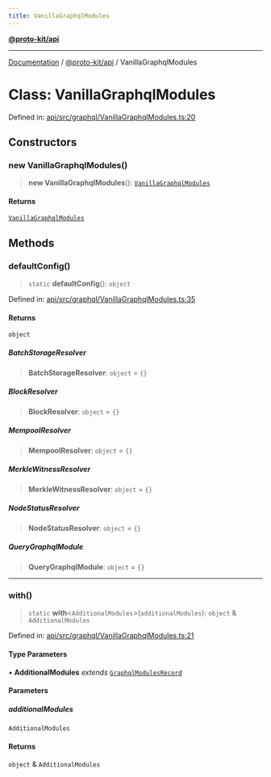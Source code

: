 ```yaml
---
title: VanillaGraphqlModules
---
```


[**@proto-kit/api**](../README.md)

***

[Documentation](../../../README.md) / [@proto-kit/api](../README.md) / VanillaGraphqlModules

# Class: VanillaGraphqlModules

Defined in: [api/src/graphql/VanillaGraphqlModules.ts:20](https://github.com/proto-kit/framework/blob/b953c754e500c62f01fbbd6d09adfb2f5577269d/packages/api/src/graphql/VanillaGraphqlModules.ts#L20)

## Constructors

### new VanillaGraphqlModules()

> **new VanillaGraphqlModules**(): [`VanillaGraphqlModules`](VanillaGraphqlModules.md)

#### Returns

[`VanillaGraphqlModules`](VanillaGraphqlModules.md)

## Methods

### defaultConfig()

> `static` **defaultConfig**(): `object`

Defined in: [api/src/graphql/VanillaGraphqlModules.ts:35](https://github.com/proto-kit/framework/blob/b953c754e500c62f01fbbd6d09adfb2f5577269d/packages/api/src/graphql/VanillaGraphqlModules.ts#L35)

#### Returns

`object`

##### BatchStorageResolver

> **BatchStorageResolver**: `object` = `{}`

##### BlockResolver

> **BlockResolver**: `object` = `{}`

##### MempoolResolver

> **MempoolResolver**: `object` = `{}`

##### MerkleWitnessResolver

> **MerkleWitnessResolver**: `object` = `{}`

##### NodeStatusResolver

> **NodeStatusResolver**: `object` = `{}`

##### QueryGraphqlModule

> **QueryGraphqlModule**: `object` = `{}`

***

### with()

> `static` **with**\<`AdditionalModules`\>(`additionalModules`): `object` & `AdditionalModules`

Defined in: [api/src/graphql/VanillaGraphqlModules.ts:21](https://github.com/proto-kit/framework/blob/b953c754e500c62f01fbbd6d09adfb2f5577269d/packages/api/src/graphql/VanillaGraphqlModules.ts#L21)

#### Type Parameters

• **AdditionalModules** *extends* [`GraphqlModulesRecord`](../type-aliases/GraphqlModulesRecord.md)

#### Parameters

##### additionalModules

`AdditionalModules`

#### Returns

`object` & `AdditionalModules`

